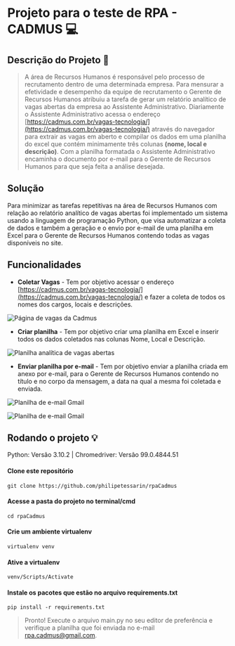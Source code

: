 # Projeto para o teste de RPA - CADMUS :computer:

## Descrição do Projeto :newspaper:

> A área de Recursos Humanos é responsável pelo processo de recrutamento dentro de uma determinada empresa.
Para mensurar a efetividade e desempenho da equipe de recrutamento o Gerente de Recursos Humanos atribuiu
a tarefa de gerar um relatório analítico de vagas abertas da empresa ao Assistente Administrativo. Diariamente
o Assistente Administrativo acessa o endereço [https://cadmus.com.br/vagas-tecnologia/](https://cadmus.com.br/vagas-tecnologia/) através do navegador
para extrair as vagas em aberto e compilar os dados em uma planilha do excel que contém minimamente três colunas
**(nome, local e descrição)**. Com a planilha formatada o Assistente Administrativo encaminha o 
documento por e-mail para o Gerente de Recursos Humanos para que seja feita a análise desejada.

## Solução

Para minimizar as tarefas repetitivas na área de Recursos Humanos com relação ao relatório analítico de vagas abertas foi implementado um sistema usando a linguagem de programação Python, que visa automatizar a coleta de dados e também a geração e o envio por e-mail de uma planilha em Excel  para o Gerente de Recursos Humanos  contendo todas as vagas disponíveis no site.

## Funcionalidades

* **Coletar Vagas** - Tem por objetivo acessar o endereço [https://cadmus.com.br/vagas-tecnologia/](https://cadmus.com.br/vagas-tecnologia/)  e fazer a coleta de todos os nomes dos cargos, locais e  descrições.

![Página de vagas da Cadmus](https://uploaddeimagens.com.br/images/003/754/554/full/tela-01.png?1646414016)

* **Criar planilha** -  Tem por objetivo criar uma planilha em Excel e inserir todos os dados coletados nas colunas Nome, Local e Descrição.

![Planilha analítica de vagas abertas](https://uploaddeimagens.com.br/images/003/754/589/full/tela-02.png?1646414922)

* **Enviar planilha por e-mail** - Tem por objetivo enviar a planilha criada em anexo por e-mail, para o Gerente de Recursos Humanos contendo no título e no corpo da mensagem,  a data na qual a mesma foi coletada e enviada.

![Planilha de e-mail Gmail](https://uploaddeimagens.com.br/images/003/754/635/full/tela-03.png?1646415919)

![Planilha de e-mail Gmail](https://uploaddeimagens.com.br/images/003/754/645/full/tela-04.png?1646416029)

## Rodando o projeto :bulb:

Python: Versão 3.10.2 | Chromedriver: Versão 99.0.4844.51

#### Clone este repositório
```
git clone https://github.com/philipetessarin/rpaCadmus
```

#### Acesse a pasta do projeto no terminal/cmd
```
cd rpaCadmus
```

#### Crie um ambiente virtualenv
```
virtualenv venv
```


#### Ative a virtualenv
````
venv/Scripts/Activate
````

#### Instale os pacotes que estão no arquivo requirements.txt
```
pip install -r requirements.txt
```

> Pronto! Execute o arquivo main.py no seu editor de preferência e verifique a planilha que foi enviada no e-mail rpa.cadmus@gmail.com. 


